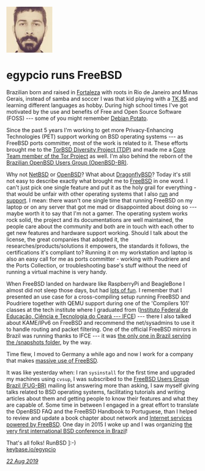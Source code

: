 <p><a href="/" alt="avatar" title="home page"><img src="egypcio.jpeg" class="w3"></a></p>

# egypcio runs FreeBSD

Brazilian born and raised in
[Fortaleza](https://duckduckgo.com/?q=fortaleza&ia=images&iax=images)
with roots in Rio de Janeiro and Minas Gerais, instead of samba and
soccer I was that kid playing with a [TK
85](https://en.m.wikipedia.org/wiki/TK_85) and learning different
languages as hobby. During high school times I've got motivated by the
use and benefits of Free and Open Source Software (FOSS) --- some of you
might remember [Debian Potato](https://www.debian.org/releases/potato).

Since the past 5 years I'm working to get more Privacy-Enhancing
Technologies (PET) support working on BSD operating systems --- as
FreeBSD ports committer, most of the work is related to it. These
efforts brought me to the [TorBSD Diversity Project
(TDP)](https://torbsd.org/2016/12/17/welcome-aboard-vinicius.html) and
made me a [Core Team member of the Tor
Project](https://www.torproject.org/about/corepeople.html.en#egypcio) as
well. I'm also behind the reborn of the [Brazilian OpenBSD Users Group
(OpenBSD-BR)](https://openbsd-br.org).

Why not [NetBSD] or [OpenBSD]?  What about [DragonflyBSD]?  Today it's
still not easy to describe exactly what brought me to [FreeBSD] in one
word. I can't just pick one single feature and put it as the holy grail
for everything - that would be unfair with other operating systems that
I also [run](https://twitter.com/openbsd_br/status/842417764501458944)
and
[support](https://twitter.com/HenningBrauer/status/741485723778453504).
I mean: there wasn't one single time that running FreeBSD on my laptop
or on any server that got me mad or disappointed about doing so ---
maybe worth it to say that I'm not a gamer. The operating system works
rock solid, the project and its documentations are well maintained, the
people care about the community and both are in touch with each other to
get new features and hardware support working. Should I talk about the
license, the great companies that adopted it, the
researches/products/solutions it empowers, the standards it follows, the
certifications it's compliant to?  Running it on my workstation and
laptop is also an easy call for me as ports committer - working with
Poudriere and the Ports Collection, or troubleshooting base's stuff
without the need of running a virtual machine is very handy.

When FreeBSD landed on hardware like RaspberryPi and BeagleBone I almost
did not sleep those days, but had [lots of
fun](https://www.bsdcan.org/2016/schedule/events/658.en.html). I
remember that I presented an use case for a cross-compiling setup
running FreeBSD and Poudriere together with QEMU support during one of
the 'Compilers 101' classes at the tech institute where I graduated from
([Instituto Federal de Educa&#231;&#227;o, Ci&#234;ncia e Tecnologia do
Cear&#225; --- IFCE](https://www.ifce.edu.br)) --- there I also talked
about KAME/IPv6 on FreeBSD and recommend the net/sysadmins to use it to
handle routing and packet filtering. One of the official FreeBSD mirrors
in Brazil was running thanks to IFCE --- it was [the only one in Brazil
serving the /snapshots
folder](https://lists.freebsd.org/pipermail/freebsd-hubs/2012-January/002431.html),
by the way.

Time flew, I moved to Germany a while ago and now I work for a company
that makes [massive use of
FreeBSD](https://www.freebsdfoundation.org/testimonial/cleverbridge).

It was like yesterday when: I ran `sysinstall` for the first time and
upgraded my machines using `cvsup`, I was subscribed to the [FreeBSD
Users Group Brazil (FUG-BR)](http://fug.com.br) mailing list answering
more than asking, I saw myself giving talks related to BSD operating systems,
facilitating tutorials and writing articles about them and getting people
to know their features and what they are capable of. Some time in between I
engaged in a great effort to translate the OpenBSD FAQ and the FreeBSD
Handbook to Portuguese, than I helped to review and update a book
chapter about network and [Internet services powered by
FreeBSD](https://www.amazon.com.br/FreeBSD-Poder-Servidores-Suas-M%C3%A3os-ebook/dp/B00FFZOE8Y).
One day in 2015 I woke up and I was organizing [the very first
international BSD conference in
Brazil](https://www.youtube.com/watch?v=jTIoTI0aK5g)!

That's all folks! RunBSD ]:-)<br>
[keybase.io/egypcio](https://keybase.io/egypcio)

_[22 Aug 2019](/raw/people/egypcio.md)_

[DragonflyBSD]: https://www.dragonflybsd.org/
[FreeBSD]: https://www.freebsd.org/
[NetBSD]: https://www.netbsd.org/
[OpenBSD]: https://www.openbsd.org/
